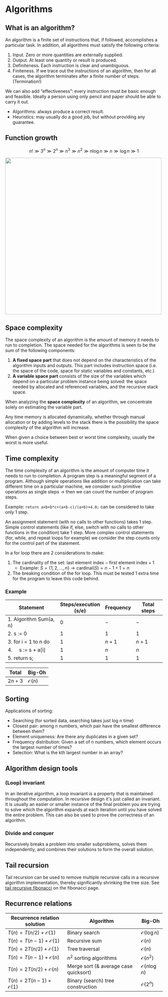 # Algorithms

## What is an algorithm?

An algorithm is a finite set of instructions that, if followed, accomplishes a particular task. In addition, all algorithms must satisfy the following criteria:
1. Input. Zero or more quantities are externally supplied.
2. Output. At least one quantity or result is produced.
3. Definiteness. Each instruction is clear and unambiguous.
4. Finiteness. If we trace out the instructions of an algorithm, then for all cases, the algorithm terminates after a finite number of steps.
 (Termination!)

We can also add “effectiveness”: every instruction must be basic enough and feasible. Ideally a person using only pencil and paper should be able to carry it out.

- Algorithms: always produce a correct result.
- Heuristics: may usually do a good job, but without providing any guarantee.

## Function growth

$$n! \gg 3^n \gg 2^n \gg n^3 \gg n^2 \gg n\log{n} \gg n \gg \log{n} \gg 1$$

<img src="/img/algorithms/big-o-functions.png" width="500px"/>


## Space complexity

The space complexity of an algorithm is the amount of memory it needs to run to completion.
The space needed for the algorithms is seen to be the sum of the following components:
1. **A fixed space part** that does not depend on the characteristics of the algorithm inputs and outputs. This part includes instruction space (i.e. the space of the code, space for static variables and constants, etc.)
2. **A variable space part** consists of the size of the variables which depend on a particular problem instance being solved: the space needed by allocated and referenced variables, and the recursive stack space.

When analyzing the **space complexity** of an algorithm, we concentrate solely on estimating the variable part.

Any time memory is allocated dynamically, whether through manual allocation or by adding levels to the stack there is the possibility the space complexity of the algorithm will increase.

When given a choice between best or worst time complexity, usually the worst is more useful.

## Time complexity

The time complexity of an algorithm is the amount of computer time it needs to run to completion.
A program step is a meaningful segment of a program.
Although simple operations like addition or multiplication can take different time on a particular machine, we consider such primitive operations as single steps $\rightarrow$ then we can count the number of program steps.

Example: `return a+b+b*c+(a+b-c)/(a+b)+4.0;` can be considered to take only 1 step.

An assignment statement (with no calls to other functions) takes 1 step.
Simple control statements (like if, else, switch with no calls to other functions in the condition) take 1 step.
More complex control statements (for, while, and repeat loops for example) we consider the step counts only for the control part of the statement.

In a for loop there are 2 considerations to make: 
1. The cardinality of the set: $\text{last element index} - \text{first element index} + 1$
    - Example: $S= \{1, 2, \ldots, n\} \rightarrow \text{cardinal}(S) = n-1 +1=n$
2. The breaking condition of the for loop. This must be tested 1 extra time for the program to leave this code behind.

### Example

| Statement              | Steps/execution<br/>(s/e) | Frequency | Total steps |
| ---------------------- | --------------------- | --------- | ----------- |
| 1. Algorithm Sum(a, n) | $0$                   | $-$       | $-$         |
| 2. s := 0              | $1$                   | $1$       | $1$         |
| 3. for i = 1 to n do   | $1$                   | $n + 1$   | $n + 1$     |
| 4.     s := s + a\[i\] | $1$                   | $n$       | $n$         |
| 5. return s;           | $1$                   | $1$       | $1$         |

| Total    | Big-Oh           |
| -------- | ---------------- |
| $2n + 3$ | $\mathcal{O}(n)$ |

## Sorting

Applications of sorting:
- Searching (for sorted data, searching takes just log n time)
- Closest pair: among n numbers, which pair have the smallest difference between them?
- Element uniqueness: Are there any duplicates in a given set?
- Frequency distribution: Given a set of n numbers, which element occurs the largest number of times?
- Selection: What is the kth largest number in an array?


## Algorithm design tools

### (Loop) invariant

In an iterative algorithm, a loop invariant is a property that is maintained throughout the computation. In recursive design it's just called an invariant. It is usually an easier or smaller instance of the final problem you are trying to solve which the algorithm expands at each iteration until you have solved the entire problem. This can also be used to prove the correctness of an algorithm.

### Divide and conquer

Recursively breaks a problem into smaller subproblems, solves them independently, and combines their solutions to form the overall solution.


## Tail recursion

Tail recursion can be used to remove multiple recursive calls in a recursive algorithm implementation, thereby significantly shrinking the tree size. See [tail recursive fibonacci](./fibonacci-sequence) on the fibonacci page.


## Recurrence relations

| Recurrence relation solution       | Algorithm                             | Big-Oh                  |
| ---------------------------------- | ------------------------------------- | ----------------------- |
| $T(n) = T(n/2) + \mathcal{O}(1)$   | Binary search                         | $\mathcal{O}(\log{n})$  |
| $T(n) = T(n-1) + \mathcal{O}(1)$   | Recursive sum                         | $\mathcal{O}(n)$        |
| $T(n) = 2 T(n/2) + \mathcal{O}(1)$ | Tree traversal                        | $\mathcal{O}(n)$        |
| $T(n) = T(n-1) + \mathcal{O}(n)$   | $n^2$ sorting algorithms              | $\mathcal{O}(n^2)$      |
| $T(n) = 2 T(n/2) + \mathcal{O}(n)$ | Merge sort (& average case quicksort) | $\mathcal{O}(n\log{n})$ |
| $T(n) = 2 T(n-1) + \mathcal{O}(1)$ | Binary (search) tree construction     | $\mathcal{O}(2^n)$      |
